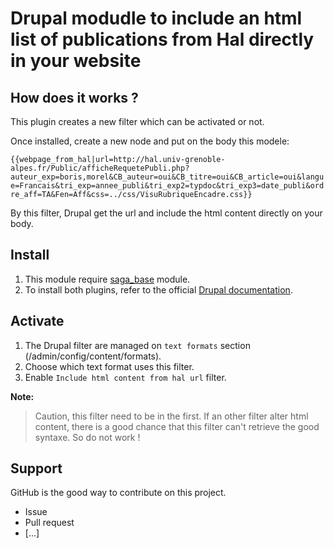 # Drupal modudle to include an html list of publications from Hal directly in your website #

## How does it works ? ##

This plugin creates a new filter which can be activated or not.

Once installed, create a new node and put on the body this modele:

`{{webpage_from_hal|url=http://hal.univ-grenoble-alpes.fr/Public/afficheRequetePubli.php?auteur_exp=boris,morel&CB_auteur=oui&CB_titre=oui&CB_article=oui&langue=Francais&tri_exp=annee_publi&tri_exp2=typdoc&tri_exp3=date_publi&ordre_aff=TA&Fen=Aff&css=../css/VisuRubriqueEncadre.css}}`

By this filter, Drupal get the url and include the html content directly on your body.

## Install ##
  1. This module require [saga_base](https://github.com/Saga-UGA/saga_base) module.
  1. To install both plugins, refer to the official [Drupal documentation](https://drupal.org/node/895232).

## Activate ##
  1. The Drupal filter are managed on `text formats` section (/admin/config/content/formats).
  1. Choose which text format uses this filter.
  1. Enable `Include html content from hal url` filter.

**Note:**
> Caution, this filter need to be in the first. If an other filter alter html content, there is a good chance that this filter can't retrieve the good syntaxe. So do not work !  
  
## Support ##

GitHub is the good way to contribute on this project.
  - Issue
  - Pull request
  - [...]
